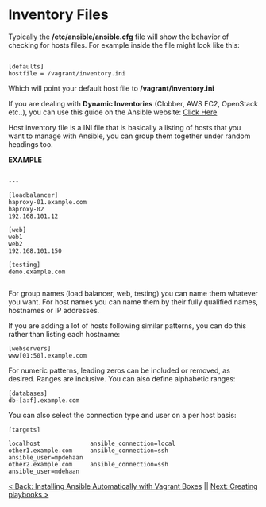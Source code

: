 #  Inventory Files

Typically the **/etc/ansible/ansible.cfg** file will show the behavior of checking for hosts files. For example inside the file might look like this:

```

[defaults]
hostfile = /vagrant/inventory.ini

```

Which will point your default host file to **/vagrant/inventory.ini**

If you are dealing with **Dynamic Inventories** (Clobber, AWS EC2, OpenStack etc..), you can use this guide on the Ansible website: [Click Here](https://docs.ansible.com/ansible/latest/user_guide/intro_dynamic_inventory.html#intro-dynamic-inventory)


Host inventory file is a INI file that is basically a listing of hosts that you want to manage with Ansible, you can group them together under random headings too.

**EXAMPLE**

```

---

[loadbalancer]
haproxy-01.example.com
haproxy-02
192.168.101.12

[web]
web1
web2
192.168.101.150

[testing]
demo.example.com


```

For group names (load balancer, web, testing) you can name them whatever you want. For host names you can name them by their fully qualified names, hostnames or IP addresses.



If you are adding a lot of hosts following similar patterns, you can do this rather than listing each hostname:

```
[webservers]
www[01:50].example.com

```
For numeric patterns, leading zeros can be included or removed, as desired. Ranges are inclusive. You can also define alphabetic ranges:

```
[databases]
db-[a:f].example.com

```
You can also select the connection type and user on a per host basis:

```
[targets]

localhost              ansible_connection=local
other1.example.com     ansible_connection=ssh        ansible_user=mpdehaan
other2.example.com     ansible_connection=ssh        ansible_user=mdehaan

```




 [< Back: Installing Ansible Automatically with Vagrant Boxes](https://github.com/sxcdennis/Ansible/blob/master/vagrant.md) || [Next: Creating playbooks >](https://github.com/sxcdennis/Ansible/blob/master/playbooks.md)
